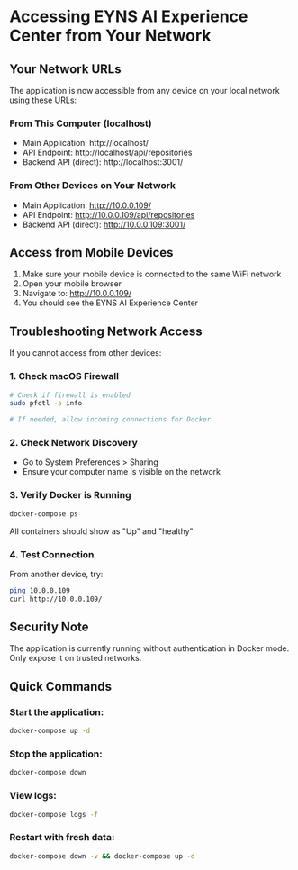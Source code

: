 # Accessing EYNS AI Experience Center from Your Network

## Your Network URLs

The application is now accessible from any device on your local network using these URLs:

### From This Computer (localhost)
- Main Application: http://localhost/
- API Endpoint: http://localhost/api/repositories
- Backend API (direct): http://localhost:3001/

### From Other Devices on Your Network
- Main Application: http://10.0.0.109/
- API Endpoint: http://10.0.0.109/api/repositories
- Backend API (direct): http://10.0.0.109:3001/

## Access from Mobile Devices

1. Make sure your mobile device is connected to the same WiFi network
2. Open your mobile browser
3. Navigate to: http://10.0.0.109/
4. You should see the EYNS AI Experience Center

## Troubleshooting Network Access

If you cannot access from other devices:

### 1. Check macOS Firewall
```bash
# Check if firewall is enabled
sudo pfctl -s info

# If needed, allow incoming connections for Docker
```

### 2. Check Network Discovery
- Go to System Preferences > Sharing
- Ensure your computer name is visible on the network

### 3. Verify Docker is Running
```bash
docker-compose ps
```

All containers should show as "Up" and "healthy"

### 4. Test Connection
From another device, try:
```bash
ping 10.0.0.109
curl http://10.0.0.109/
```

## Security Note

The application is currently running without authentication in Docker mode. Only expose it on trusted networks.

## Quick Commands

### Start the application:
```bash
docker-compose up -d
```

### Stop the application:
```bash
docker-compose down
```

### View logs:
```bash
docker-compose logs -f
```

### Restart with fresh data:
```bash
docker-compose down -v && docker-compose up -d
```